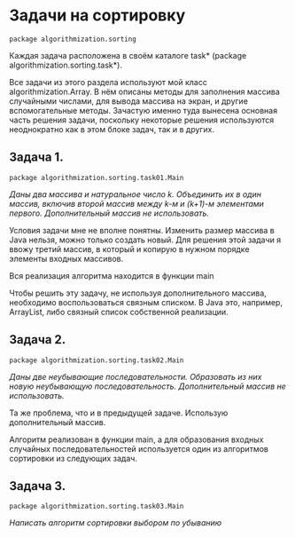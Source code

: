 Задачи на сортировку
==============

	package algorithmization.sorting

Каждая задача расположена в своём каталоге task* (package algorithmization.sorting.task*). 

Все задачи из этого раздела используют мой класс algorithmization.Array. В нём описаны методы для заполнения массива случайными числами, для вывода массива на экран, и другие вспомогательные методы. Зачастую именно туда вынесена основная часть решения задачи, поскольку некоторые решения используются неоднократно как в этом блоке задач, так и в других.

Задача 1.
----------------------------

	package algorithmization.sorting.task01.Main

*Даны два массива и натуральное число k. Объединить их в один массив, включив второй массив между 
k-м и (k+1)-м элементами первого. Дополнительный массив не использовать.*

Условия задачи мне не вполне понятны. Изменить размер массива в Java нельзя, можно только создать новый. Для решения этой задачи я ввожу третий массив, в который и копирую в нужном порядке элементы входных массивов. 

Вся реализация алгоритма находится в функции main

Чтобы решить эту задачу, не используя дополнительного массива, необходимо воспользоваться связным списком. В Java это, например, ArrayList, либо связный список собственной реализации.

Задача 2.
----------------------------

	package algorithmization.sorting.task02.Main

*Даны две неубывающие последовательности. Образовать из них новую неубывающую последовательность. Дополнительный массив не использовать.*

Та же проблема, что и в предыдущей задаче. Использую дополнительный массив.

Алгоритм реализован в функции main, а для образования входных случайных  последовательностей используется один из алгоритмов сортировки из следующих задач.

Задача 3.
----------------------------

	package algorithmization.sorting.task03.Main

*Написать алгоритм сортировки выбором по убыванию*


